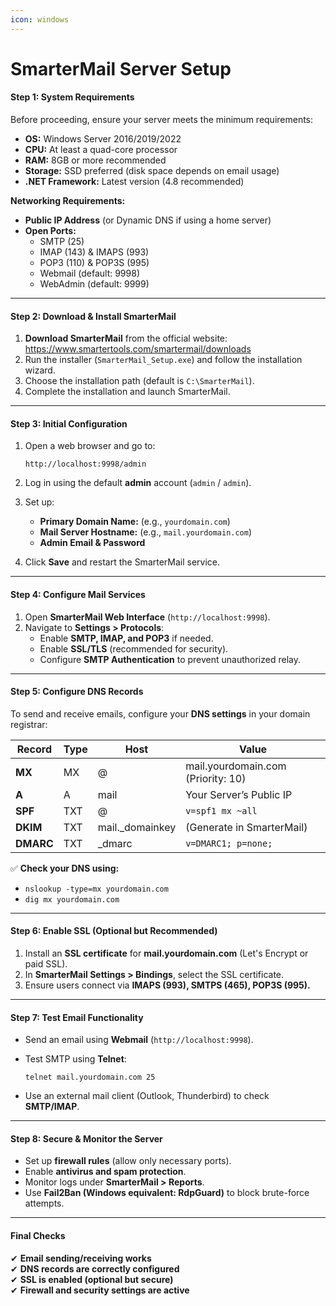 ```yaml
---
icon: windows
---
```


# SmarterMail Server Setup

#### **Step 1: System Requirements**

Before proceeding, ensure your server meets the minimum requirements:

* **OS:** Windows Server 2016/2019/2022
* **CPU:** At least a quad-core processor
* **RAM:** 8GB or more recommended
* **Storage:** SSD preferred (disk space depends on email usage)
* **.NET Framework:** Latest version (4.8 recommended)

**Networking Requirements:**

* **Public IP Address** (or Dynamic DNS if using a home server)
* **Open Ports:**
  * SMTP (25)
  * IMAP (143) & IMAPS (993)
  * POP3 (110) & POP3S (995)
  * Webmail (default: 9998)
  * WebAdmin (default: 9999)

***

#### **Step 2: Download & Install SmarterMail**

1. **Download SmarterMail** from the official website:\
   &#x20;https://www.smartertools.com/smartermail/downloads
2. Run the installer (`SmarterMail_Setup.exe`) and follow the installation wizard.
3. Choose the installation path (default is `C:\SmarterMail`).
4. Complete the installation and launch SmarterMail.

***

#### **Step 3: Initial Configuration**

1.  Open a web browser and go to:

    ```
    http://localhost:9998/admin
    ```
2. Log in using the default **admin** account (`admin` / `admin`).
3. Set up:
   * **Primary Domain Name:** (e.g., `yourdomain.com`)
   * **Mail Server Hostname:** (e.g., `mail.yourdomain.com`)
   * **Admin Email & Password**
4. Click **Save** and restart the SmarterMail service.

***

#### **Step 4: Configure Mail Services**

1. Open **SmarterMail Web Interface** (`http://localhost:9998`).
2. Navigate to **Settings > Protocols**:
   * Enable **SMTP, IMAP, and POP3** if needed.
   * Enable **SSL/TLS** (recommended for security).
   * Configure **SMTP Authentication** to prevent unauthorized relay.

***

#### **Step 5: Configure DNS Records**

To send and receive emails, configure your **DNS settings** in your domain registrar:

| Record    | Type | Host             | Value                              |
| --------- | ---- | ---------------- | ---------------------------------- |
| **MX**    | MX   | @                | mail.yourdomain.com (Priority: 10) |
| **A**     | A    | mail             | Your Server’s Public IP            |
| **SPF**   | TXT  | @                | `v=spf1 mx ~all`                   |
| **DKIM**  | TXT  | mail.\_domainkey | (Generate in SmarterMail)          |
| **DMARC** | TXT  | \_dmarc          | `v=DMARC1; p=none;`                |

✅ **Check your DNS using:**

* `nslookup -type=mx yourdomain.com`
* `dig mx yourdomain.com`

***

#### **Step 6: Enable SSL (Optional but Recommended)**

1. Install an **SSL certificate** for **mail.yourdomain.com** (Let's Encrypt or paid SSL).
2. In **SmarterMail Settings > Bindings**, select the SSL certificate.
3. Ensure users connect via **IMAPS (993), SMTPS (465), POP3S (995).**

***

#### **Step 7: Test Email Functionality**

* Send an email using **Webmail** (`http://localhost:9998`).
*   Test SMTP using **Telnet**:

    ```
    telnet mail.yourdomain.com 25
    ```
* Use an external mail client (Outlook, Thunderbird) to check **SMTP/IMAP**.

***

#### **Step 8: Secure & Monitor the Server**

* Set up **firewall rules** (allow only necessary ports).
* Enable **antivirus and spam protection**.
* Monitor logs under **SmarterMail > Reports**.
* Use **Fail2Ban (Windows equivalent: RdpGuard)** to block brute-force attempts.

***

#### **Final Checks**

✔ **Email sending/receiving works**\
✔ **DNS records are correctly configured**\
✔ **SSL is enabled (optional but secure)**\
✔ **Firewall and security settings are active**

